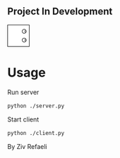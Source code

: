## Project In Development

![Player](/assets/player.png)

# Usage

Run server
```bash
python ./server.py
```

Start client
```bash
python ./client.py
```

By Ziv Refaeli